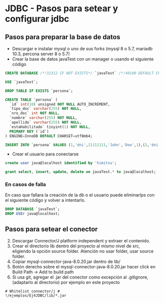 # JDBC - Pasos para setear y configurar jdbc

## Pasos para preparar la base de datos
* Descargar e instalar mysql o uno de sus forks (mysql 8 o 5.7, mariadb 10.3, percona server 8 o 5.7)
* Crear la base de datos javaTest con un manager o usando el siguiente código

```sql
CREATE DATABASE /*!32312 IF NOT EXISTS*/ `javaTest` /*!40100 DEFAULT CHARACTER SET utf8mb4 */;

USE `javaTest`;

DROP TABLE IF EXISTS `persona`;

CREATE TABLE `persona` (
  `id` int(10) unsigned NOT NULL AUTO_INCREMENT,
  `tipo_doc` varchar(255) NOT NULL,
  `nro_doc` int NOT NULL,
  `nombre` varchar(255) NOT NULL,
  `apellido` varchar(255) NOT NULL,
  `estaHabilitado` tinyint(1) NOT NULL,
  PRIMARY KEY (`id`)
) ENGINE=InnoDB DEFAULT CHARSET=utf8mb4;

INSERT INTO `persona` VALUES (1,'dni',11111111,'John','Doe',1),(2,'dni',22222222,'Juan','Perez',0);
```

* Crear el usuario para conectarse

```sql
create user java@localhost identified by 'himitsu';

grant select, insert, update, delete on javaTest.* to java@localhost;
```

### En casos de falla
En caso que fallara la creación de la db o el usuario puede eliminarlps con el siguiente código y volver a intentarlo.

```sql
DROP DATABASE `javaTest`;
DROP USEr java@localhost;
```

## Pasos para setear el conector
2. Descargar Connector/J platform independent y extraer el contenido.
3. Crear el directorio lib dentro del proyecto al mismo nivel de src, eligiendo la opción source folder. Atención no usar folder, usar source folder.
4. Copiar mysql-connector-java-8.0.20.jar dentro de lib/
5. Botón derecho sobre el mysql-connector-java-8.0.20.jar hacer click en Build Path -> Add to build path 
6. Si usa git, agregar el .jar del conector como excepción al .gitignore, (adaptarlo al directorio) por ejemplo en este proyecto
```
# Whitelist connector/j #
!/ejemplos/Ej4JDBC/lib/*.jar
```
